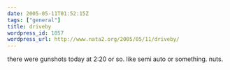 ```yaml
---
date: 2005-05-11T01:52:15Z
tags: ["general"]
title: driveby
wordpress_id: 1057
wordpress_url: http://www.nata2.org/2005/05/11/driveby/
---
```


there were gunshots today at 2:20 or so. like semi auto or something. nuts.
